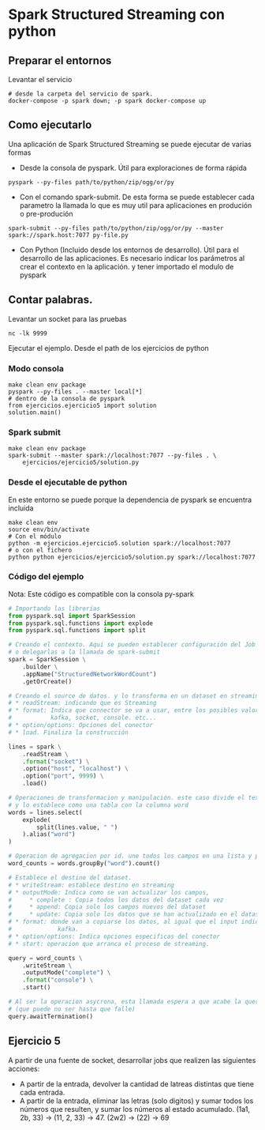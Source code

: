 # Spark Structured Streaming con python

## Preparar el entornos

Levantar el servicio

```
# desde la carpeta del servicio de spark.
docker-compose -p spark down; -p spark docker-compose up
```

## Como ejecutarlo

Una aplicación de Spark Structured Streaming se puede ejecutar de varias formas
* Desde la consola de pyspark. Útil para exploraciones de forma rápida

```
pyspark --py-files path/to/python/zip/ogg/or/py
```

* Con el comando spark-submit. De esta forma se puede establecer cada parametro
la llamada lo que es muy util para aplicaciones en produción o pre-produción


```
spark-submit --py-files path/to/python/zip/ogg/or/py --master spark://spark.host:7077 py-file.py
```

* Con Python (Incluido desde los entornos de desarrollo). Útil para el desarrollo
de las aplicaciones. Es necesario indicar los parámetros al crear el contexto en
la aplicación. y tener importado el modulo de pyspark

## Contar palabras.

Levantar un socket para las pruebas
```
nc -lk 9999
```

Ejecutar el ejemplo. Desde el path de los ejercicios de python

### Modo consola

```
make clean env package
pyspark --py-files . --master local[*]
# dentro de la consola de pyspark
from ejercicios.ejercicio5 import solution
solution.main()
```

### Spark submit

```
make clean env package
spark-submit --master spark://localhost:7077 --py-files . \
    ejercicios/ejercicio5/solution.py
```

### Desde el ejecutable de python

En este entorno se puede porque la dependencia de pyspark se encuentra incluida

```
make clean env
source env/bin/activate
# Con el módulo
python -m ejercicios.ejercicio5.solution spark://localhost:7077
# o con el fichero
python python ejercicios/ejercicio5/solution.py spark://localhost:7077
```

### Código del ejemplo

Nota: Este código es compatible con la consola py-spark

```python
# Importando las librerías
from pyspark.sql import SparkSession
from pyspark.sql.functions import explode
from pyspark.sql.functions import split

# Creando el contexto. Aqui se pueden establecer configuración del Job de Spark
# o delegarlas a la llamada de spark-submit
spark = SparkSession \
    .builder \
    .appName("StructuredNetworkWordCount")
    .getOrCreate()

# Creando el source de datos. y lo transforma en un dataset en streaming
# * readStream: indicando que es Streaming
# * format: Indica que connector se va a usar, entre los posibles valores está
#           kafka, socket, console. etc...
# * option/options: Opciones del conector
# * load. Finaliza la construcción

lines = spark \
    .readStream \
    .format("socket") \
    .option("host", "localhost") \
    .option("port", 9999) \
    .load()

# Operaciones de transformacion y manipulación. este caso divide el texto por " "
# y lo establece como una tabla con la columna word
words = lines.select(
    explode(
        split(lines.value, " ")
    ).alias("word")
)

# Operacion de agregacion por id. une todos los campos en una lista y posteriormente la cuenta
word_counts = words.groupBy("word").count()

# Establece el destino del dataset.
# * writeStream: establece destino en streaming
# * outputMode: Indica como se van actualizar los campos,
#     * complete : Copia todos los datos del dataset cada vez
#     * append: Copia solo los campos nuevos del dataset
#     * update: Copia solo los datos que se han actualizado en el dataset
# * format: donde van a copiarse los datos, al igual que el input indica el connector como
#             kafka.
# * option/options: Indica opciones especificas del conector
# * start: operacion que arranca el proceso de streaming.

query = word_counts \
    .writeStream \
    .outputMode("complete") \
    .format("console") \
    .start()

# Al ser la operacion asycrona, esta llamada espera a que acabe la query
# (que puede no ser hasta que falle)
query.awaitTermination()

```

## Ejercicio 5

A partir de una fuente de socket, desarrollar jobs que realizen las siguientes acciones:
* A partir de la entrada, devolver la cantidad de latreas distintas que tiene cada entrada.
* A partir de la entrada, eliminar las letras (solo digitos) y sumar todos los números que resulten, y sumar los
números al estado acumulado. (1a1, 2b, 33) -> (11, 2, 33) -> 47. (2w2) -> (22) -> 69
